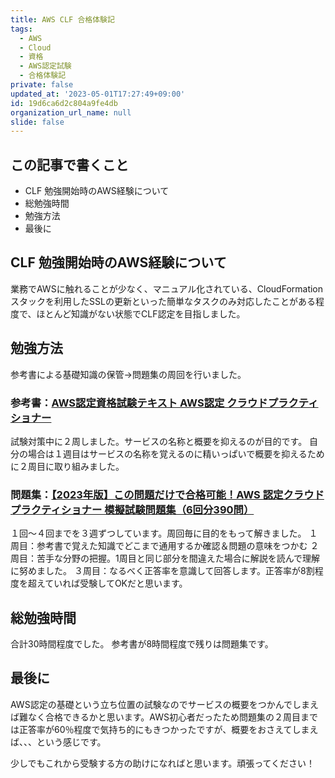 ```yaml
---
title: AWS CLF 合格体験記
tags:
  - AWS
  - Cloud
  - 資格
  - AWS認定試験
  - 合格体験記
private: false
updated_at: '2023-05-01T17:27:49+09:00'
id: 19d6ca6d2c804a9fe4db
organization_url_name: null
slide: false
---
```

## この記事で書くこと

- CLF 勉強開始時のAWS経験について
- 総勉強時間
- 勉強方法
- 最後に

## CLF 勉強開始時のAWS経験について

業務でAWSに触れることが少なく、マニュアル化されている、CloudFormationスタックを利用したSSLの更新といった簡単なタスクのみ対応したことがある程度で、ほとんど知識がない状態でCLF認定を目指しました。

## 勉強方法

参考書による基礎知識の保管→問題集の周回を行いました。

### 参考書：[AWS認定資格試験テキスト AWS認定 クラウドプラクティショナー](https://www.amazon.co.jp/dp/4797397403?tag=maftracking486814-22&linkCode=ure&creative=6339)

試験対策中に２周しました。サービスの名称と概要を抑えるのが目的です。
自分の場合は１週目はサービスの名称を覚えるのに精いっぱいで概要を抑えるために２周目に取り組みました。

### 問題集：[【2023年版】この問題だけで合格可能！AWS 認定クラウドプラクティショナー 模擬試験問題集（6回分390問）](https://www.udemy.com/course/aws-4260/?utm_source=aff-campaign&LSNPUBID=eEUw/SrdBYw&utm_medium=udemyads&ranMID=47984&ranSiteID=eEUw_SrdBYw-dil45FdRvqN0sJRU6SOnkw)
１回～４回までを３週ずつしています。周回毎に目的をもって解きました。
１周目：参考書で覚えた知識でどこまで通用するか確認＆問題の意味をつかむ
２周目：苦手な分野の把握。1周目と同じ部分を間違えた場合に解説を読んで理解に努めました。
３周目：なるべく正答率を意識して回答します。正答率が8割程度を超えていれば受験してOKだと思います。

## 総勉強時間
合計30時間程度でした。
参考書が8時間程度で残りは問題集です。

## 最後に
AWS認定の基礎という立ち位置の試験なのでサービスの概要をつかんでしまえば難なく合格できるかと思います。AWS初心者だったため問題集の２周目までは正答率が60％程度で気持ち的にもきつかったですが、概要をおさえてしまえば、、、という感じです。

少しでもこれから受験する方の助けになればと思います。頑張ってください！
